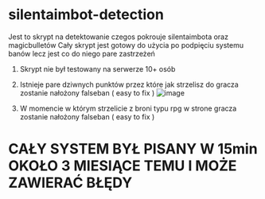 # silentaimbot-detection

Jest to skrypt na detektowanie czegos pokrouje silentaimbota oraz magicbulletów
Cały skrypt jest gotowy do użycia po podpięciu systemu banów lecz jest co do niego pare zastrzeżeń 

1. Skrypt nie był testowany na serwerze 10+ osób

2. Istnieje pare dziwnych punktów przez które jak strzelisz do gracza zostanie nałożony falseban ( easy to fix ) 
![image](https://github.com/szaraltforallblackpeople/silentaimbot-detection/assets/175069284/ebeb9041-17d5-4239-9138-d2d1f486532a)

3. W momencie w którym strzelicie z broni typu rpg w strone gracza zostanie nałożony falseban ( easy to fix ) 


# CAŁY SYSTEM BYŁ PISANY W 15min OKOŁO 3 MIESIĄCE TEMU I MOŻE ZAWIERAĆ BŁĘDY
